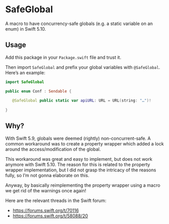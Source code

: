 # SafeGlobal
A macro to have concurrency-safe globals (e.g. a static variable on an enum) in Swift 5.10.

## Usage
Add this package in your `Package.swift` file and trust it.

Then import `SafeGlobal` and prefix your global variables with `@SafeGlobal`.
Here’s an example:
```swift
import SafeGlobal

public enum Conf : Sendable {
   
   @SafeGlobal public static var apiURL: URL = URL(string: "…")!
   
}
```

## Why?
With Swift 5.9, globals were deemed (rightly) non-concurrent-safe.
A common workaround was to create a property wrapper which added a lock around the access/modification of the global.

This workaround was great and easy to implement, but does not work anymore with Swift 5.10.
The reason for this is related to the property wrapper implementation, but I did not grasp the intricacy of the reasons fully,
 so I’m not gonna elaborate on this.

Anyway, by basically reimplementing the property wrapper using a macro we get rid of the warnings once again!

Here are the relevant threads in the Swift forum:
- <https://forums.swift.org/t/70116>
- <https://forums.swift.org/t/58088/20>
